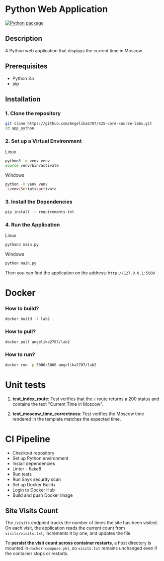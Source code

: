 # Python Web Application

[![Python package](https://github.com/Angelika2707/S25-core-course-labs/actions/workflows/pipeline.yml/badge.svg?branch=lab3)](https://github.com/Angelika2707/S25-core-course-labs/actions/workflows/pipeline.yml)

## Description
 A Python web application that displays the current time in Moscow.

## Prerequisites
- Python 3.x
- pip

## Installation

### 1. Clone the repository

```bash
git clone https://github.com/Angelika2707/S25-core-course-labs.git
cd app_python
```
    
### 2. Set up a Virtual Environment

Linux

```bash
python3 -m venv venv
source venv/bin/activate
```

Windows

```bash
python -m venv venv
.\venv\Scripts\activate
```

### 3. Install the Dependencies

```bash
pip install -r requirements.txt
```

### 4. Run the Application

Linux
```bash
python3 main.py
```
Windows
```bash
python main.py
```

Then you can find the application on the address: `http://127.0.0.1:5000`

# Docker

### How to build?
```bash
docker build -t lab2 .
```

### How to pull?
```bash
docker pull angelika2707/lab2
```

### How to run?
```bash
docker run -p 5000:5000 angelika2707/lab2
```

# Unit tests
1. **test_index_route**: Test verifies that the `/` route returns a 200 status and contains the text "Current Time in Moscow".

2. **test_moscow_time_correctness**: Test verifies the Moscow time rendered in the template matches the expected time.

# CI Pipeline
- Checkout repository
- Set up Python environment
- Install dependencies
- Linter - flake8
- Run tests
- Run Snyk security scan
- Set up Docker Buildx
- Login to Docker Hub
- Build and push Docker image

## Site Visits Count

The `/visits` endpoint tracks the number of times the site has been visited. 
On each visit, the application reads the current count from `visits/visits.txt`, increments it by one, and updates the file.

To **persist the visit count across container restarts**, a host directory is mounted in `docker-compose.yml`, so `visits.txt` remains unchanged even if the container stops or restarts.